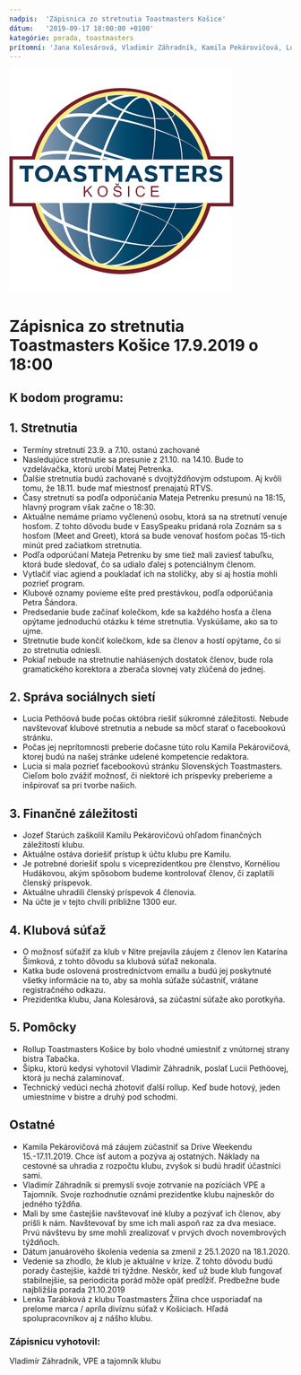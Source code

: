 ```yaml
---
nadpis:  'Zápisnica zo stretnutia Toastmasters Košice'
dátum:   '2019-09-17 18:00:00 +0100'
kategórie: porada, toastmasters
prítomní: 'Jana Kolesárová, Vladimír Záhradník, Kamila Pekárovičová, Lucia Pethöová, Jozef Starúch'
---
```


![alt text][logo]
# Zápisnica zo stretnutia Toastmasters Košice 17.9.2019 o 18:00

## K bodom programu:
## 1. Stretnutia
- Termíny stretnutí 23.9. a 7.10. ostanú zachované
- Nasledujúce stretnutie sa presunie z 21.10. na 14.10. Bude to vzdelávačka, ktorú urobí Matej Petrenka.
- Ďalšie stretnutia budú zachované s dvojtýždňovým odstupom. Aj kvôli tomu, že 18.11. bude mať miestnosť prenajatú RTVS.
- Časy stretnutí sa podľa odporúčania Mateja Petrenku presunú na 18:15, hlavný program však začne o 18:30.
- Aktuálne nemáme priamo vyčlenenú osobu, ktorá sa na stretnutí venuje hosťom. Z tohto dôvodu bude v EasySpeaku pridaná rola Zoznám sa s hosťom (Meet and Greet), ktorá sa bude venovať hosťom počas 15-tich minút pred začiatkom stretnutia.
- Podľa odporúčaní Mateja Petrenku by sme tiež mali zaviesť tabuľku, ktorá bude sledovať, čo sa udialo ďalej s potenciálnym členom.
- Vytlačiť viac agiend a poukladať ich na stoličky, aby si aj hostia mohli pozrieť program.
- Klubové oznamy povieme ešte pred prestávkou, podľa odporúčania Petra Šándora.
- Predsedanie bude začínať kolečkom, kde sa každého hosťa a člena opýtame jednoduchú otázku k téme stretnutia. Vyskúšame, ako sa to ujme.
- Stretnutie bude končiť kolečkom, kde sa členov a hostí opýtame, čo si zo stretnutia odniesli.
- Pokiaľ nebude na stretnutie nahlásených dostatok členov, bude rola gramatického korektora a zberača slovnej vaty zlúčená do jednej.

## 2. Správa sociálnych sietí
- Lucia Pethöová bude počas októbra riešiť súkromné záležitosti. Nebude navštevovať klubové stretnutia a nebude sa môcť starať o facebookovú stránku.
- Počas jej neprítomnosti preberie dočasne túto rolu Kamila Pekárovičová, ktorej budú na našej stránke udelené kompetencie redaktora.
- Lucia si mala pozrieť facebookovú stránku Slovenských Toastmasters. Cieľom bolo zvážiť možnosť, či niektoré ich príspevky preberieme a inšpirovať sa pri tvorbe našich.

## 3. Finančné záležitosti
- Jozef Starúch zaškolil Kamilu Pekárovičovú ohľadom finančných záležitostí klubu.
- Aktuálne ostáva doriešiť prístup k účtu klubu pre Kamilu.
- Je potrebné doriešiť spolu s viceprezidentkou pre členstvo, Kornéliou Hudákovou, akým spôsobom budeme kontrolovať členov, či zaplatili členský príspevok.
- Aktuálne uhradili členský príspevok 4 členovia.
- Na účte je v tejto chvíli príbližne 1300 eur.

## 4. Klubová súťaž
- O možnosť súťažiť za klub v Nitre prejavila záujem z členov len Katarína Šimková, z tohto dôvodu sa klubová súťaž nekonala.
- Katka bude oslovená prostredníctvom emailu a budú jej poskytnuté všetky informácie na to, aby sa mohla súťaže súčastniť, vrátane registračného odkazu.
- Prezidentka klubu, Jana Kolesárová, sa zúčastní súťaže ako porotkyňa.

## 5. Pomôcky
- Rollup Toastmasters Košice by bolo vhodné umiestniť z vnútornej strany bistra Tabačka.
- Šípku, ktorú kedysi vyhotovil Vladimír Záhradník, poslať Lucii Pethöovej, ktorá ju nechá zalaminovať.
- Technický vedúci nechá zhotoviť ďalší rollup. Keď bude hotový, jeden umiestníme v bistre a druhý pod schodmi.

## Ostatné
- Kamila Pekárovičová má záujem zúčastniť sa Drive Weekendu 15.-17.11.2019. Chce ísť autom a pozýva aj ostatných. Náklady na cestovné sa uhradia z rozpočtu klubu, zvyšok si budú hradiť účastníci sami.
- Vladimír Záhradník si premyslí svoje zotrvanie na pozíciách VPE a Tajomník. Svoje rozhodnutie oznámi prezidentke klubu najneskôr do jedného týždňa.
- Mali by sme častejšie navštevovať iné kluby a pozývať ich členov, aby prišli k nám. Navštevovať by sme ich mali aspoň raz za dva mesiace. Prvú návštevu by sme mohli zrealizovať v prvých dvoch novembrových týždňoch.
- Dátum januárového školenia vedenia sa zmenil z 25.1.2020 na 18.1.2020.
- Vedenie sa zhodlo, že klub je aktuálne v kríze. Z tohto dôvodu budú porady častejšie, každé tri týždne. Neskôr, keď už bude klub fungovať stabilnejšie, sa periodicita porád môže opäť predĺžiť. Predbežne bude najbližšia porada 21.10.2019
- Lenka Tarábková z klubu Toastmasters Žilina chce usporiadať na prelome marca / apríla divíznu súťaž v Košiciach. Hľadá spolupracovníkov aj z nášho klubu.

### Zápisnicu vyhotovil:
Vladimír Záhradník,
VPE a tajomník klubu

[logo]: https://github.com/toastmasters-kosice/graficke-podklady/raw/main/Log%C3%A1/%C5%A0tandardn%C3%A9%20zmen%C5%A1en%C3%A9%20logo%20TMKE.png "Logo Toastmasters Košice"
